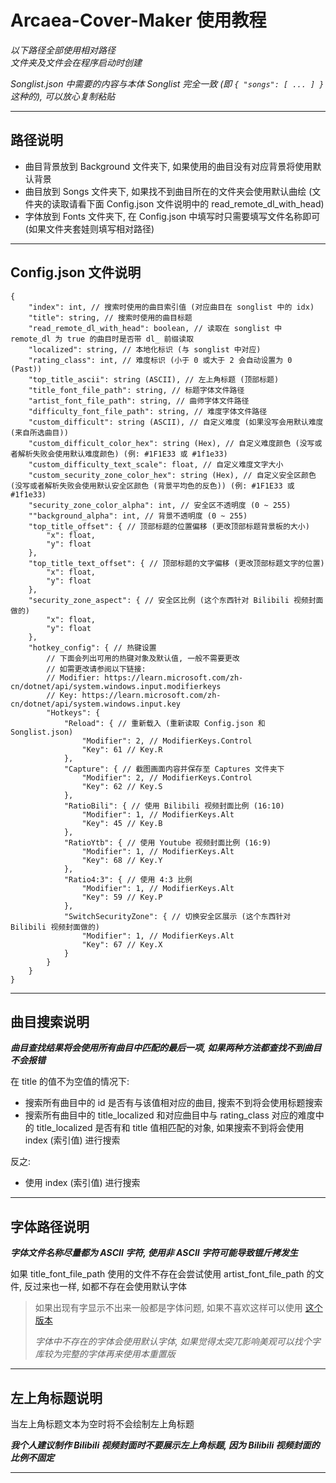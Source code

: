 **Arcaea-Cover-Maker 使用教程**  
=
*以下路径全部使用相对路径*  
*文件夹及文件会在程序启动时创建*

*Songlist.json 中需要的内容与本体 Songlist 完全一致 (即 ```{ "songs": [ ... ] }``` 这种的), 可以放心复制粘贴*

---
路径说明
-
- 曲目背景放到 Background 文件夹下, 如果使用的曲目没有对应背景将使用默认背景
- 曲目放到 Songs 文件夹下, 如果找不到曲目所在的文件夹会使用默认曲绘 (文件夹的读取请看下面 Config.json 文件说明中的 read_remote_dl_with_head)
- 字体放到 Fonts 文件夹下, 在 Config.json 中填写时只需要填写文件名称即可 (如果文件夹套娃则填写相对路径)

---

Config.json 文件说明
-
~~~jsonc
{
    "index": int, // 搜索时使用的曲目索引值 (对应曲目在 songlist 中的 idx)
    "title": string, // 搜索时使用的曲目标题
    "read_remote_dl_with_head": boolean, // 读取在 songlist 中 remote_dl 为 true 的曲目时是否带 dl_ 前缀读取
    "localized": string, // 本地化标识 (与 songlist 中对应)
    "rating_class": int, // 难度标识 (小于 0 或大于 2 会自动设置为 0 (Past))
    "top_title_ascii": string (ASCII), // 左上角标题 (顶部标题)
    "title_font_file_path": string, // 标题字体文件路径
    "artist_font_file_path": string, // 曲师字体文件路径
    "difficulty_font_file_path": string, // 难度字体文件路径
    "custom_difficult": string (ASCII), // 自定义难度 (如果没写会用默认难度 (来自所选曲目))
    "custom_difficult_color_hex": string (Hex), // 自定义难度颜色 (没写或者解析失败会使用默认难度颜色) (例: #1F1E33 或 #1f1e33)
    "custom_difficulty_text_scale": float, // 自定义难度文字大小
    "custom_security_zone_color_hex": string (Hex), // 自定义安全区颜色 (没写或者解析失败会使用默认安全区颜色 (背景平均色的反色)) (例: #1F1E33 或 #1f1e33)
    "security_zone_color_alpha": int, // 安全区不透明度 (0 ~ 255)
    ""background_alpha": int, // 背景不透明度 (0 ~ 255)
    "top_title_offset": { // 顶部标题的位置偏移 (更改顶部标题背景板的大小)
        "x": float,
        "y": float
    },
    "top_title_text_offset": { // 顶部标题的文字偏移 (更改顶部标题文字的位置)
        "x": float,
        "y": float
    },
    "security_zone_aspect": { // 安全区比例 (这个东西针对 Bilibili 视频封面做的)
        "x": float,
        "y": float
    },
    "hotkey_config": { // 热键设置
        // 下面会列出可用的热键对象及默认值, 一般不需要更改
        // 如需更改请参阅以下链接:
        // Modifier: https://learn.microsoft.com/zh-cn/dotnet/api/system.windows.input.modifierkeys
        // Key: https://learn.microsoft.com/zh-cn/dotnet/api/system.windows.input.key
        "Hotkeys": {
            "Reload": { // 重新载入 (重新读取 Config.json 和 Songlist.json)
                "Modifier": 2, // ModifierKeys.Control
                "Key": 61 // Key.R
            },
            "Capture": { // 截图画面内容并保存至 Captures 文件夹下
                "Modifier": 2, // ModifierKeys.Control
                "Key": 62 // Key.S
            },
            "RatioBili": { // 使用 Bilibili 视频封面比例 (16:10)
                "Modifier": 1, // ModifierKeys.Alt
                "Key": 45 // Key.B
            },
            "RatioYtb": { // 使用 Youtube 视频封面比例 (16:9)
                "Modifier": 1, // ModifierKeys.Alt
                "Key": 68 // Key.Y
            },
            "Ratio4:3": { // 使用 4:3 比例
                "Modifier": 1, // ModifierKeys.Alt
                "Key": 59 // Key.P
            },
            "SwitchSecurityZone": { // 切换安全区展示 (这个东西针对 Bilibili 视频封面做的)
                "Modifier": 1, // ModifierKeys.Alt
                "Key": 67 // Key.X
            }
        }
    }
}
~~~
---
曲目搜索说明
-

_**曲目查找结果将会使用所有曲目中匹配的最后一项, 如果两种方法都查找不到曲目不会报错**_ 

在 title 的值不为空值的情况下:
- 搜索所有曲目中的 id 是否有与该值相对应的曲目, 搜索不到将会使用标题搜索
- 搜索所有曲目中的 title_localized 和对应曲目中与 rating_class 对应的难度中的 title_localized 是否有和 title 值相匹配的对象, 如果搜索不到将会使用 index (索引值) 进行搜索

反之:
- 使用 index (索引值) 进行搜索

---
字体路径说明
-

_**字体文件名称尽量都为 ASCII 字符, 使用非 ASCII 字符可能导致锟斤拷发生**_

如果 title_font_file_path 使用的文件不存在会尝试使用 artist_font_file_path 的文件, 反过来也一样, 如都不存在会使用默认字体
> 如果出现有字显示不出来一般都是字体问题, 如果不喜欢这样可以使用 [这个版本](https://github.com/LAM0578/Arcaea-Cover-Maker)
>
>*字体中不存在的字体会使用默认字体, 如果觉得太突兀影响美观可以找个字库较为完整的字体再来使用本重置版*

---
左上角标题说明
-

当左上角标题文本为空时将不会绘制左上角标题

_**我个人建议制作 Bilibili 视频封面时不要展示左上角标题, 因为 Bilibili 视频封面的比例不固定**_

---
